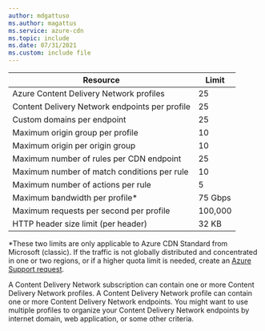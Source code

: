 ```yaml
---
author: mdgattuso
ms.author: magattus
ms.service: azure-cdn
ms.topic: include
ms.date: 07/31/2021    
ms.custom: include file
---
```


| Resource | Limit |
| --- | --- |
| Azure Content Delivery Network profiles | 25 |
| Content Delivery Network endpoints per profile | 25 |
| Custom domains per endpoint | 25 |
| Maximum origin group per profile | 10 |
| Maximum origin per origin group | 10 |
| Maximum number of rules per CDN endpoint | 25 |
| Maximum number of match conditions per rule	| 10 |
| Maximum number of actions per rule	| 5 |
| Maximum bandwidth per profile* | 75 Gbps |
| Maximum requests per second per profile | 100,000 |
| HTTP header size limit (per header) | 32 KB |

*These two limits are only applicable to Azure CDN Standard from Microsoft (classic). If the traffic is not globally distributed and concentrated in one or two regions, or if a higher quota limit is needed, create an [Azure Support request](https://portal.azure.com/#blade/Microsoft_Azure_Support/HelpAndSupportBlade/newsupportrequest). 

A Content Delivery Network subscription can contain one or more Content Delivery Network profiles. A Content Delivery Network profile can contain one or more Content Delivery Network endpoints. You might want to use multiple profiles to organize your Content Delivery Network endpoints by internet domain, web application, or some other criteria. 


